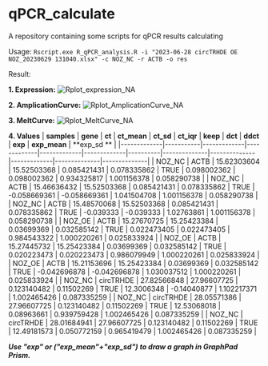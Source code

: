 # qPCR_calculate
A repository containing some scripts for qPCR results calculating

Usage:
`Rscript.exe R_qPCR_analysis.R -i "2023-06-28 circTRHDE OE NOZ_20230629 131040.xlsx" -c NOZ_NC -r ACTB -o res`

Result:

**1. Expression:**
![Rplot_expression_NA](https://github.com/mingshsmu/qPCR_calculate/assets/47083119/c28fa64b-ff50-42eb-ab60-d24b8f16ce91)

**2. AmplicationCurve:**
![Rplot_AmplicationCurve_NA](https://github.com/mingshsmu/qPCR_calculate/assets/47083119/9d30789e-20db-4276-8efc-06e545e11063)

**3. MeltCurve:**
![Rplot_MeltCurve_NA](https://github.com/mingshsmu/qPCR_calculate/assets/47083119/9592a494-b421-46a2-91e7-692110a416b5)

**4. Values**
| **samples** | **gene**  | **ct**      | **ct_mean** | **ct_sd**   | **ct_iqr**  | **keep** | **dct**      | **ddct**     | **exp**     | **exp_mean** | **exp_sd **  |
|-------------|-----------|-------------|-------------|-------------|-------------|----------|--------------|--------------|-------------|--------------|--------------|
| NOZ_NC      | ACTB      | 15.62303604 | 15.52503368 | 0.085421431 | 0.078335862 | TRUE     | 0.098002362  | 0.098002362  | 0.934325817 | 1.001156378  | 0.058290738  |
| NOZ_NC      | ACTB      | 15.46636432 | 15.52503368 | 0.085421431 | 0.078335862 | TRUE     | -0.058669361 | -0.058669361 | 1.041504708 | 1.001156378  | 0.058290738  |
| NOZ_NC      | ACTB      | 15.48570068 | 15.52503368 | 0.085421431 | 0.078335862 | TRUE     | -0.039333    | -0.039333    | 1.02763861  | 1.001156378  | 0.058290738  |
| NOZ_OE      | ACTB      | 15.27670725 | 15.25423384 | 0.03699369  | 0.032585142 | TRUE     | 0.022473405  | 0.022473405  | 0.984543322 | 1.000220261  | 0.025833924  |
| NOZ_OE      | ACTB      | 15.27445732 | 15.25423384 | 0.03699369  | 0.032585142 | TRUE     | 0.020223473  | 0.020223473  | 0.986079949 | 1.000220261  | 0.025833924  |
| NOZ_OE      | ACTB      | 15.21153696 | 15.25423384 | 0.03699369  | 0.032585142 | TRUE     | -0.042696878 | -0.042696878 | 1.030037512 | 1.000220261  | 0.025833924  |
| NOZ_NC      | circTRHDE | 27.82566848 | 27.96607725 | 0.123140482 | 0.11502269  | TRUE     | 12.3006348   | -0.14040877  | 1.102217371 | 1.002465426  | 0.087335259  |
| NOZ_NC      | circTRHDE | 28.05571386 | 27.96607725 | 0.123140482 | 0.11502269  | TRUE     | 12.53068018  | 0.08963661   | 0.939759428 | 1.002465426  | 0.087335259  |
| NOZ_NC      | circTRHDE | 28.01684941 | 27.96607725 | 0.123140482 | 0.11502269  | TRUE     | 12.49181573  | 0.050772159  | 0.965419479 | 1.002465426  | 0.087335259  |

***Use "exp" or ("exp_mean"+"exp_sd") to draw a graph in GraphPad Prism.***
